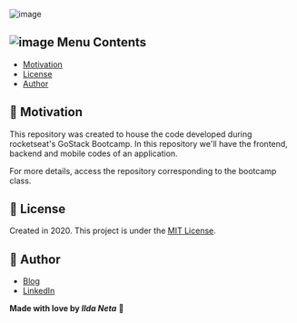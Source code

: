 ![image](https://user-images.githubusercontent.com/21963291/85336662-5d8fb200-b4b5-11ea-999f-41da44f32b82.png)

## ![image](https://user-images.githubusercontent.com/21963291/85338764-45ba2d00-b4b9-11ea-921a-d15eb692b2ea.png) Menu Contents

- [Motivation](#pushpin-motivation)
- [License](#page_with_curl-license)
- [Author](#pencil-author)

## :pushpin: Motivation

This repository was created to house the code developed during rocketseat's GoStack Bootcamp.
In this repository we'll have the frontend, backend and mobile codes of an application.

For more details, access the repository corresponding to the bootcamp class.

## :page_with_curl: License

Created in 2020.
This project is under the [MIT License](https://choosealicense.com/licenses/mit/).

## :pencil: Author

- <a href="https://ildaneta.dev" target="_blank">Blog</a>
- <a href="https://www.linkedin.com/in/ildaneta" target="_blank">LinkedIn</a>

**Made with love by _Ilda Neta_** :heart_decoration:
